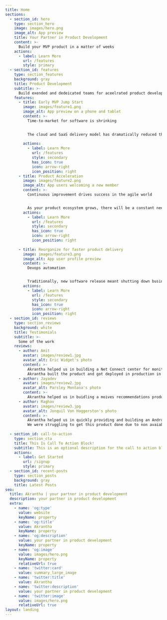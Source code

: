 ```yaml
---
title: Home
sections:
  - section_id: hero
    type: section_hero
    image: images/hero.png
    image_alt: App preview
    title: Your Partner in Product Development
    content: >-
      Build your MVP product in a matter of weeks
    actions:
      - label: Learn More
        url: /features
        style: primary
  - section_id: features
    type: section_features
    background: gray
    title: Product Development 
    subtitle: >-
      Build exended and dedeicated teams for aceelrated product development and time to market
    features:
      - title: Early MVP Jump Start
        image: images/feature1.png
        image_alt: App preview on a phone and tablet
        content: >-
          Time-to-market for software is shrinking
          

          The cloud and SaaS delivery model has dramatically reduced the development time and made it fast, flexible, and cheap. With this approach, you can reach the market quickly with products that your customers would want to use.
        
        actions:
          - label: Learn More
            url: /features
            style: secondary
            has_icon: true
            icon: arrow-right
            icon_position: right
      - title: Product Acceleration
        image: images/feature2.png
        image_alt: App users welcoming a new member
        content: >-
          Continuous improvement drives success in the agile world


          As your product ecosystem grows, there will be a constant need for product scaling in terms of adding more features or trimming down certain functionalities to cope up with the business demands. Coping up with rapid growth can be volatile and relentless.
        actions:
          - label: Learn More
            url: /features
            style: secondary
            has_icon: true
            icon: arrow-right
            icon_position: right
      
      - title: Reorganize for faster product delivery
        image: images/feature3.png
        image_alt: App user profile preview
        content: >-
          Devops automation


          Traditionally, new software release meant shutting down business operations at least for few hours. Today businesses are constantly trying to innovate and differentiate themselves. For this, they want to deploy newest version of their service to their users frequently, that too without disrupting their 24/7 availability.
        actions:
          - label: Learn More
            url: /features
            style: secondary
            has_icon: true
            icon: arrow-right
            icon_position: right
  - section_id: reviews
    type: section_reviews
    background: white
    title: Testimonials
    subtitle: >-
      Some of the work
    reviews:
      - author: Amit
        avatar: images/review1.jpg
        avatar_alt: Eric Widget's photo
        content: >-
          Akrantha helped us in building a Net Connect center for monitoring and upgrading OS of a setup box.
          Akrantha built the product and got deployed in production in less 3 months. handed over the source and managed it for a year before taking complete ownership
      - author: Jayadev
        avatar: images/review2.jpg
        avatar_alt: Parsley Montana's photo
        content: >-
          Akrantha helped us in buidling a moives recommendations products. They helped us with requirements, architecture Their experience helped us take the product to initial customers early
      - author: Raghav
        avatar: images/review3.jpg
        avatar_alt: Jonquil Von Haggerston's photo
        content: >-
          Akrantha helped us in quickly providing and building an Android App in Financial education.
          We were struggling to get this product done due to non avaiability of resourfes. Akrantha made it smooth and provided the confidence
          
  - section_id: call-to-action
    type: section_cta
    title: This Is Call To Action Block!
    subtitle: This is an optional description for the call to action block.
    actions:
      - label: Get Started
        url: /signup
        style: primary
  - section_id: recent-posts
    type: section_posts
    background: gray
    title: Latest Posts
seo:
  title: Akrantha | your partner in product development 
  description: your partner in product development 
  extra:
    - name: 'og:type'
      value: website
      keyName: property
    - name: 'og:title'
      value: Akrantha
      keyName: property
    - name: 'og:description'
      value: your partner in product development 
      keyName: property
    - name: 'og:image'
      value: images/hero.png
      keyName: property
      relativeUrl: true
    - name: 'twitter:card'
      value: summary_large_image
    - name: 'twitter:title'
      value: Akrantha
    - name: 'twitter:description'
      value: your partner in product development 
    - name: 'twitter:image'
      value: images/hero.png
      relativeUrl: true
layout: landing
---
```

